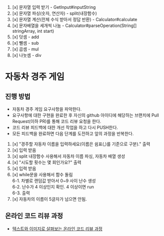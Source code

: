 1. [x] 문자열 입력 받기 - GetInput#inputString  
2. [x] 문자열 파싱(숫자, 연산자) - split(내장함수)  
3. [x] 문자열 계산(전체 수식 받아서 정답 반환) - Calculator#calculate  
4. [x] 문자배열을 세개씩 나눔 - Calculator#parseOperation(String[] stringArray, int start)  
5. [x] 덧셈 - add  
6. [x] 뺄셈 - sub  
7. [x] 곱셈 - mul  
8. [x] 나눗셈 - div  

# 자동차 경주 게임
## 진행 방법
* 자동차 경주 게임 요구사항을 파악한다.
* 요구사항에 대한 구현을 완료한 후 자신의 github 아이디에 해당하는 브랜치에 Pull Request(이하 PR)를 통해 코드 리뷰 요청을 한다.
* 코드 리뷰 피드백에 대한 개선 작업을 하고 다시 PUSH한다.
* 모든 피드백을 완료하면 다음 단계를 도전하고 앞의 과정을 반복한다.

1. [x] "경주할 자동차 이름을 입력하세요(이름은 쉼표(,)를 기준으로 구분)." 출력  
2. [x] 입력 받음  
3. [x] split 내장함수 사용해서 자동차 이름 파싱, 자동차 배열 생성  
4. [x] "시도할 횟수는 몇 회인가요?" 출력  
5. [x] 입력 받음  
6. [x] while문을 사용해서 함수 돌림  
    6-1. 차별로 랜덤값 받아서 0~9 사이 난수 생성  
    6-2. 난수가 4 이상인지 확인. 4 이상이면 run  
    6-3. 출력  
7. [x] 자동차의 이름이 5글자가 넘으면 안됨.
## 온라인 코드 리뷰 과정
* [텍스트와 이미지로 살펴보는 온라인 코드 리뷰 과정](https://github.com/next-step/nextstep-docs/tree/master/codereview)